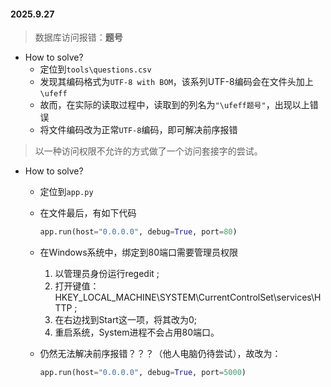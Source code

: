 #### 2025.9.27

> 数据库访问报错：**题号**

* How to solve?
  * 定位到`tools\questions.csv`
  * 发现其编码格式为`UTF-8 with BOM`，该系列UTF-8编码会在文件头加上`\ufeff`
  * 故而，在实际的读取过程中，读取到的列名为`"\ufeff题号"`，出现以上错误
  * 将文件编码改为正常`UTF-8`编码，即可解决前序报错

> 以一种访问权限不允许的方式做了一个访问套接字的尝试。

* How to solve?

  * 定位到`app.py`

  * 在文件最后，有如下代码

    ```python
    app.run(host="0.0.0.0", debug=True, port=80)
    ```

  * 在Windows系统中，绑定到80端口需要管理员权限 
  
    1. 以管理员身份运行regedit ;
    2. 打开键值：HKEY_LOCAL_MACHINE\SYSTEM\CurrentControlSet\services\HTTP ;
    3. 在右边找到Start这一项，将其改为0;
    4. 重启系统，System进程不会占用80端口。
  
  * 仍然无法解决前序报错？？？（他人电脑仍待尝试），故改为：

    ```python
    app.run(host="0.0.0.0", debug=True, port=5000)
    ```
